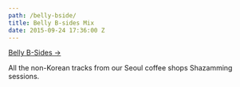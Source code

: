```yaml
---
path: /belly-bside/
title: Belly B-sides Mix
date: 2015-09-24 17:36:00 Z
---
```


[Belly B-Sides &rarr;](https://ruby.fm/alexbaldwin/belly-b-sides)

All the non-Korean tracks from our Seoul coffee shops Shazamming sessions.

